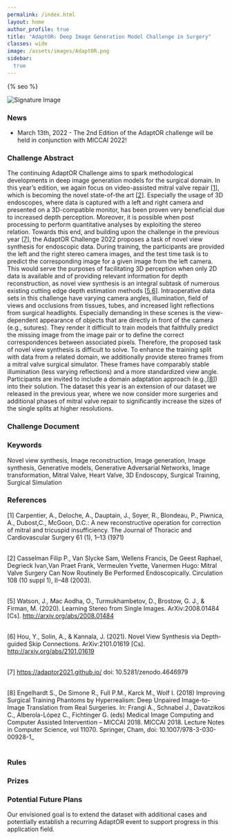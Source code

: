```yaml
---
permalink: /index.html
layout: home
author_profile: true
title: "AdaptOR: Deep Image Generation Model Challenge in Surgery"
classes: wide
image: /assets/images/AdaptOR.png
sidebar:
  true
---
```

{% seo %}

<div class="centered">
  <img class="centered-image" src="/assets/images/SignatureImage.jpg" alt="Signature Image" srcset="/assets/images/SignatureImage.jpg 1541w, /assets/images/SignatureImage-medium.jpg 1017w, /assets/images/SignatureImage-small.jpg 509w, /assets/images/SignatureImage-mini.jpg 154w" sizes="50vw">
</div>


### <a id="News" class="uncolored_link">News </a>
<ul>
<li> March 13th, 2022 - The 2nd Edition of the AdaptOR challenge will be held in conjunction with MICCAI 2022!</li>
</ul>


### <a id="Challenge_Abstract" class="uncolored_link">Challenge Abstract </a>

The continuing AdaptOR Challenge aims to spark methodological developments in deep image generation models
for the surgical domain. In this year’s edition, we again focus on video-assisted mitral valve repair [[1](#1)], which is
becoming the novel state-of-the art [[2](#2)]. Especially the usage of 3D endoscopes, where data is captured with a left
and right camera and presented on a 3D-compatible monitor, has been proven very beneficial due to increased
depth perception. Moreover, it is possible when post processing to perform quantitative analyses by exploiting the
stereo relation.
Towards this end, and building upon the challenge in the previous year [[7](#7)], the AdaptOR Challenge 2022 proposes
a task of novel view synthesis for endoscopic data. During training, the participants are provided the left and the
right stereo camera images, and the test time task is to predict the corresponding image for a given image from the
left camera. This would serve the purposes of facilitating 3D perception when only 2D data is available and of
providing relevant information for depth reconstruction, as novel view synthesis is an integral subtask of
numerous existing cutting edge depth estimation methods [[5](#5),[6](#6)].
Intraoperative data sets in this challenge have varying camera angles, illumination, field of views and occlusions
from tissues, tubes, and increased light reflections from surgical headlights. Especially demanding in these scenes is
the view-dependent appearance of objects that are directly in front of the camera (e.g., sutures). They render it
difficult to train models that faithfully predict the missing image from the image pair or to define the correct
correspondences between associated pixels. Therefore, the proposed task of novel view synthesis is difficult to
solve.
To enhance the training split with data from a related domain, we additionally provide stereo frames from a mitral
valve surgical simulator. These frames have comparably stable illumination (less varying reflections) and a more
standardized view angle. Participants are invited to include a domain adaptation approach (e.g.,[[8](#8)]) into their
solution.
The dataset this year is an extension of our dataset we released in the previous year, where we now consider more
surgeries and additional phases of mitral valve repair to significantly increase the sizes of the single splits at higher resolutions.



### <a id="Challenge_Document" class="uncolored_link">Challenge Document</a>

<!--- DOI <a href="https://zenodo.org/record/4646979#.YGMXXD9CQ2w">10.5281/zenodo.4646979 (v2)</a> -->

### <a id="Keywords" class="uncolored_link">Keywords</a>
<div class="smaller-text">
Novel view synthesis, Image reconstruction, Image generation, Image synthesis, Generative models, Generative Adversarial Networks, Image transformation, Mitral Valve, Heart Valve, 3D Endoscopy, Surgical Training, Surgical Simulation
</div>

### <a id="References" class="uncolored_link">References</a>
<div class="smaller-text">

[<a id="1">1</a>]  Carpentier, A., Deloche, A., Dauptain, J., Soyer, R., Blondeau, P., Piwnica, A., Dubost,C., McGoon, D.C.: A new
reconstructive operation for correction of mitral and tricuspid
insufficiency. The Journal of Thoracic and Cardiovascular Surgery 61 (1), 1–13 (1971)<br><br>
  
[<a id="2">2</a>]  Casselman Filip P., Van Slycke Sam, Wellens Francis,
De Geest Raphael, Degrieck Ivan,Van Praet Frank, Vermeulen Yvette, Vanermen Hugo: Mitral Valve Surgery
Can Now Routinely Be Performed Endoscopically. Circulation 108 (10 suppl 1), II–48 (2003). <br><br>
  
[<a id="5">5</a>] Watson, J., Mac Aodha, O., Turmukhambetov, D., Brostow, G. J., & Firman, M. (2020). Learning Stereo from
Single Images. ArXiv:2008.01484 [Cs]. http://arxiv.org/abs/2008.01484 <br><br>
  
[<a id="6">6</a>] Hou, Y., Solin, A., & Kannala, J. (2021). Novel View Synthesis via Depth-guided Skip Connections.
ArXiv:2101.01619 [Cs]. http://arxiv.org/abs/2101.01619 <br><br>
  
[<a id="7">7</a>] https://adaptor2021.github.io/ doi: 10.5281/zenodo.4646979 <br><br>
  
[<a id="8">8</a>] Engelhardt S., De Simone R., Full P.M., Karck M., Wolf I. (2018) Improving Surgical Training Phantoms by
Hyperrealism: Deep Unpaired Image-to-Image Translation from Real Surgeries. In: Frangi A., Schnabel J.,
Davatzikos C., Alberola-López C., Fichtinger G. (eds) Medical Image Computing and Computer Assisted
Intervention – MICCAI 2018. MICCAI 2018. Lecture Notes in Computer Science, vol 11070. Springer, Cham, doi:
10.1007/978-3-030-00928-1_<br><br>
  
</div>

### <a id="Rules" class="uncolored_link">Rules</a>
<!---
- Only fully automatic approaches are allowed
- No additional training data and no models pre-trained on other datasets are allowed.
- Each team is only allowed to register once and all submissions must be done from the same account.
- A single participant is only allowed to be part of one team.
- The participants agree to participate in a challenge publication that will be planned by the organisers once a sufficient number of submissions are received.<br>
<span style="color:#B6B6B4">Participating teams must submit a LNCS paper with comprehensive descriptions of their methods via CMT one week after docker container submission deadline. Failure of submitting the paper will render the submission invalid.</span>
-->

### <a id="Prizes" class="uncolored_link">Prizes</a>
<!--- The 1st Prize for the AdaptOR challenge was bagged by team <b>LS_Group</b> comprising of Jiacheng Wang, Haojie Wang, Ruochen Mu, and Liansheng Wang from Xiamen University, China. 
Their submission titled <b> Cross-Domain Landmarks Detection in Mitral Regurgitation </b> can be found <a href="https://link.springer.com/chapter/10.1007/978-3-030-88210-5_12">here</a>.
The 2nd Prize was won by Team Neko, comprising of Huifeng Yao, Ziyu Guo, Yatao Zhang, and Liansheng Wang from Shangdong University China, and Hongkong University.
Their submission titled <b> Improved Heatmap-Based Landmark Detection </b> can be found <a href="https://link.springer.com/chapter/10.1007/978-3-030-88210-5_11">here</a>.

The two top performing teams received certificates and prize money of 600€ and 400€ for the first and second place respectively. The awards are generously sponsored by [Fehling Instruments GmbH & Co. KG](https://www.fehling-instruments.de).
<div class="centered" ><a href="https://www.fehling-instruments.de"><img style="width:15vw" src="/assets/images/FI-KG_logo.jpg" srcset="/assets/images/FI-KG_logo.jpg 3779w, /assets/images/FI-KG_logo-medium.jpg 2494w, /assets/images/FI-KG_logo-small.jpg 1247w, /assets/images/FI-KG_logo-mini.jpg 378w" sizes="50vw"></a></div>-->

### <a id="Potential_Future_Plans" class="uncolored_link">Potential Future Plans</a>
Our envisioned goal is to extend the dataset with additional cases and potentially establish a recurring AdaptOR event to support progress in this application field.  

